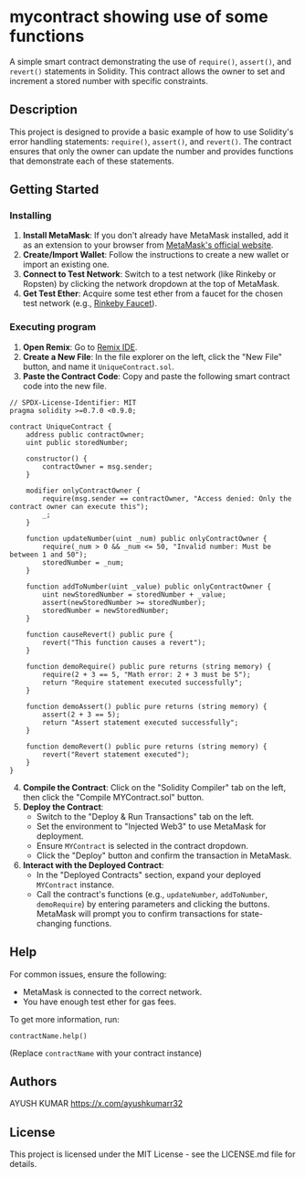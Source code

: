 # mycontract showing use of some functions

A simple smart contract demonstrating the use of `require()`, `assert()`, and `revert()` statements in Solidity. This contract allows the owner to set and increment a stored number with specific constraints.

## Description

This project is designed to provide a basic example of how to use Solidity's error handling statements: `require()`, `assert()`, and `revert()`. The contract ensures that only the owner can update the number and provides functions that demonstrate each of these statements.

## Getting Started

### Installing

1. **Install MetaMask**: If you don't already have MetaMask installed, add it as an extension to your browser from [MetaMask's official website](https://metamask.io/).
2. **Create/Import Wallet**: Follow the instructions to create a new wallet or import an existing one.
3. **Connect to Test Network**: Switch to a test network (like Rinkeby or Ropsten) by clicking the network dropdown at the top of MetaMask.
4. **Get Test Ether**: Acquire some test ether from a faucet for the chosen test network (e.g., [Rinkeby Faucet](https://faucet.rinkeby.io/)).

### Executing program

1. **Open Remix**: Go to [Remix IDE](https://remix.ethereum.org/).
2. **Create a New File**: In the file explorer on the left, click the "New File" button, and name it `UniqueContract.sol`.
3. **Paste the Contract Code**: Copy and paste the following smart contract code into the new file.

```solidity
// SPDX-License-Identifier: MIT
pragma solidity >=0.7.0 <0.9.0;

contract UniqueContract {
    address public contractOwner;
    uint public storedNumber;

    constructor() {
        contractOwner = msg.sender;
    }

    modifier onlyContractOwner {
        require(msg.sender == contractOwner, "Access denied: Only the contract owner can execute this");
        _;
    }

    function updateNumber(uint _num) public onlyContractOwner {
        require(_num > 0 && _num <= 50, "Invalid number: Must be between 1 and 50");
        storedNumber = _num;
    }

    function addToNumber(uint _value) public onlyContractOwner {
        uint newStoredNumber = storedNumber + _value;
        assert(newStoredNumber >= storedNumber);
        storedNumber = newStoredNumber;
    }

    function causeRevert() public pure {
        revert("This function causes a revert");
    }

    function demoRequire() public pure returns (string memory) {
        require(2 + 3 == 5, "Math error: 2 + 3 must be 5");
        return "Require statement executed successfully";
    }

    function demoAssert() public pure returns (string memory) {
        assert(2 + 3 == 5);
        return "Assert statement executed successfully";
    }

    function demoRevert() public pure returns (string memory) {
        revert("Revert statement executed");
    }
}
```

4. **Compile the Contract**: Click on the "Solidity Compiler" tab on the left, then click the "Compile MYContract.sol" button.
5. **Deploy the Contract**: 
    - Switch to the "Deploy & Run Transactions" tab on the left.
    - Set the environment to "Injected Web3" to use MetaMask for deployment.
    - Ensure `MYContract` is selected in the contract dropdown.
    - Click the "Deploy" button and confirm the transaction in MetaMask.
6. **Interact with the Deployed Contract**: 
    - In the "Deployed Contracts" section, expand your deployed `MYContract` instance.
    - Call the contract's functions (e.g., `updateNumber`, `addToNumber`, `demoRequire`) by entering parameters and clicking the buttons. MetaMask will prompt you to confirm transactions for state-changing functions.

## Help

For common issues, ensure the following:
- MetaMask is connected to the correct network.
- You have enough test ether for gas fees.

To get more information, run:
```
contractName.help()
```
(Replace `contractName` with your contract instance)

## Authors


AYUSH KUMAR 
https://x.com/ayushkumarr32


## License

This project is licensed under the MIT License - see the LICENSE.md file for details.

